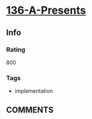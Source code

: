 # [136-A-Presents](https://codeforces.com/problemset/problem/136/A)

## Info

### Rating

800

### Tags

- implementation

## __COMMENTS__

> 
